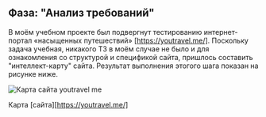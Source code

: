 ## Фаза: "Анализ требований"

В моём учебном проекте был подвергнут тестированию интернет-портал «насыщенных путешествий» [https://youtravel.me/].
Поскольку задача учебная, никакого ТЗ в моём случае не было и для ознакомления со структурой и спецификой сайта, пришлось составить "интеллект-карту" сайта.
Результат выполнения этогого шага показан на рисунке ниже.

![Карта сайта youtravel me](https://github.com/tsf-soft/SoftwareQA/assets/6228605/a9130311-1c92-4bbb-8547-e63320ddc9b5)

Карта [сайта][https://youtravel.me/]



